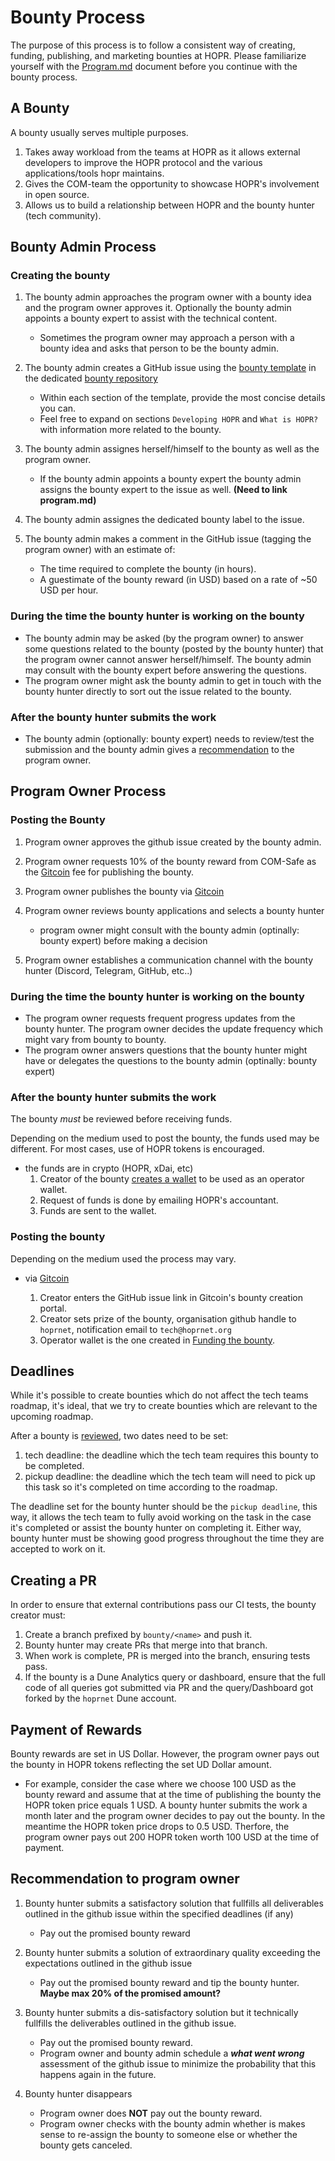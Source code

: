 # Bounty Process

The purpose of this process is to follow a consistent way of creating, funding, publishing, and marketing bounties at HOPR. Please familiarize yourself with the [Program.md](https://github.com/hoprnet/bounties-hoprnet-org/blob/main/PROGRAM.md) document before you continue with the bounty process. 

## A Bounty

A bounty usually serves multiple purposes.

1. Takes away workload from the teams at HOPR as it allows external developers to improve the HOPR protocol and the various applications/tools hopr maintains.
2. Gives the COM-team the opportunity to showcase HOPR's involvement in open source.
3. Allows us to build a relationship between HOPR and the bounty hunter (tech community).

## Bounty Admin Process

### Creating the bounty

1. The bounty admin approaches the program owner with a bounty idea and the program owner approves it. Optionally the bounty admin appoints a bounty expert to assist with the technical content.
   - Sometimes the program owner may approach a person with a bounty idea and asks that person to be the bounty admin.
2. The bounty admin creates a GitHub issue using the [bounty template](../.github/ISSUE_TEMPLATE/bounty.md) in the dedicated [bounty repository](https://github.com/hoprnet/hopr-bounty-submission)
   - Within each section of the template, provide the most concise details you can.
   - Feel free to expand on sections `Developing HOPR` and `What is HOPR?` with information more related to the bounty.
3. The bounty admin assignes herself/himself to the bounty as well as the program owner.
   - If the bounty admin appoints a bounty expert the bounty admin assigns the bounty expert to the issue as well. **(Need to link program.md)**
4. The bounty admin assignes the dedicated bounty label to the issue.

5. The bounty admin makes a comment in the GitHub issue (tagging the program owner) with an estimate of:
   - The time required to complete the bounty (in hours).
   - A guestimate of the bounty reward (in USD) based on a rate of ~50 USD per hour.

### During the time the bounty hunter is working on the bounty

- The bounty admin may be asked (by the program owner) to answer some questions related to the bounty (posted by the bounty hunter) that the program owner cannot answer herself/himself. The bounty admin may consult with the bounty expert before answering the questions.
- The program owner might ask the bounty admin to get in touch with the bounty hunter directly to sort out the issue related to the bounty.

### After the bounty hunter submits the work

- The bounty admin (optionally: bounty expert) needs to review/test the submission and the bounty admin gives a [recommendation](#Recommendation-to-program-owner) to the program owner.

## Program Owner Process

### Posting the Bounty

1. Program owner approves the github issue created by the bounty admin.

2. Program owner requests 10% of the bounty reward from COM-Safe as the [Gitcoin](https://gitcoin.co/) fee for publishing the bounty.

3. Program owner publishes the bounty via [Gitcoin](https://gitcoin.co/)

4. Program owner reviews bounty applications and selects a bounty hunter

   - program owner might consult with the bounty admin (optinally: bounty expert) before making a decision

5. Program owner establishes a communication channel with the bounty hunter (Discord, Telegram, GitHub, etc..)

### During the time the bounty hunter is working on the bounty

- The program owner requests frequent progress updates from the bounty hunter. The program owner decides the update frequency which might vary from bounty to bounty.
- The program owner answers questions that the bounty hunter might have or delegates the questions to the bounty admin (optinally: bounty expert)

### After the bounty hunter submits the work

The bounty _must_ be reviewed before receiving funds.

Depending on the medium used to post the bounty, the funds used may be different.
For most cases, use of HOPR tokens is encouraged.

- the funds are in crypto (HOPR, xDai, etc)
  1. Creator of the bounty [creates a wallet](./wallets.md) to be used as an operator wallet.
  2. Request of funds is done by emailing HOPR's accountant.
  3. Funds are sent to the wallet.

### Posting the bounty

Depending on the medium used the process may vary.

- via [Gitcoin](https://gitcoin.co/)

  1. Creator enters the GitHub issue link in Gitcoin's bounty creation portal.
  2. Creator sets prize of the bounty, organisation github handle to `hoprnet`, notification email to `tech@hoprnet.org`
  3. Operator wallet is the one created in [Funding the bounty](#funding-the-bounty).

## Deadlines

While it's possible to create bounties which do not affect the tech teams roadmap, it's ideal, that we try to create bounties which are relevant to the upcoming roadmap.

After a bounty is [reviewed](#creating-a-bounty), two dates need to be set:

1. tech deadline: the deadline which the tech team requires this bounty to be completed.
2. pickup deadline: the deadline which the tech team will need to pick up this task so it's completed on time according to the roadmap.

The deadline set for the bounty hunter should be the `pickup deadline`, this way, it allows the tech team to fully avoid working on the task in the case it's completed or assist the bounty hunter on completing it. Either way, bounty hunter must be showing good progress throughout the time they are accepted to work on it.

## Creating a PR

In order to ensure that external contributions pass our CI tests, the bounty creator must:

1. Create a branch prefixed by `bounty/<name>` and push it.
2. Bounty hunter may create PRs that merge into that branch.
3. When work is complete, PR is merged into the branch, ensuring tests pass.
4. If the bounty is a Dune Analytics query or dashboard, ensure that the full code of all queries got submitted via PR and the query/Dashboard got forked by the `hoprnet` Dune account.

## Payment of Rewards

Bounty rewards are set in US Dollar. However, the program owner pays out the bounty in HOPR tokens reflecting the set UD Dollar amount.

- For example, consider the case where we choose 100 USD as the bounty reward and assume that at the time of publishing the bounty the HOPR token price equals 1 USD. A bounty hunter submits the work a month later and the program owner decides to pay out the bounty. In the meantime the HOPR token price drops to 0.5 USD. Therfore, the program owner pays out 200 HOPR token worth 100 USD at the time of payment.

## Recommendation to program owner

1. Bounty hunter submits a satisfactory solution that fullfills all deliverables outlined in the github issue within the specified deadlines (if any)

   - Pay out the promised bounty reward

2. Bounty hunter submits a solution of extraordinary quality exceeding the expectations outlined in the github issue

   - Pay out the promised bounty reward and tip the bounty hunter. **Maybe max 20% of the promised amount?**

3. Bounty hunter submits a dis-satisfactory solution but it technically fullfills the deliverables outlined in the github issue.

   - Pay out the promised bounty reward.
   - Program owner and bounty admin schedule a **_what went wrong_** assessment of the github issue to minimize the probability that this happens again in the future.

4. Bounty hunter disappears
   - Program owner does **NOT** pay out the bounty reward.
   - Program owner checks with the bounty admin whether is makes sense to re-assign the bounty to someone else or whether the bounty gets canceled.
